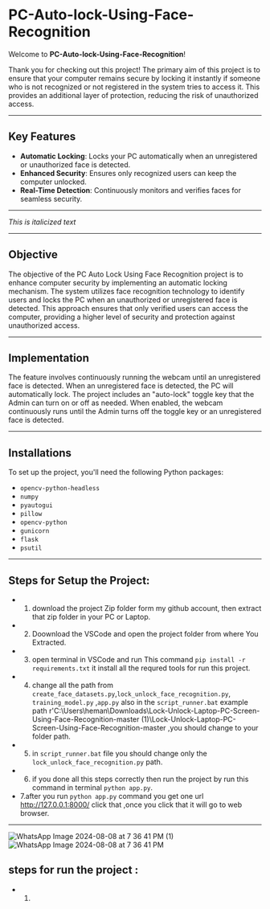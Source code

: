 # PC-Auto-lock-Using-Face-Recognition

Welcome to **PC-Auto-lock-Using-Face-Recognition**!

Thank you for checking out this project! The primary aim of this project is to ensure that your computer remains secure by locking it instantly if someone who is not recognized or not registered in the system tries to access it. This provides an additional layer of protection, reducing the risk of unauthorized access.

---

## Key Features

- **Automatic Locking**: Locks your PC automatically when an unregistered or unauthorized face is detected.
- **Enhanced Security**: Ensures only recognized users can keep the computer unlocked.
- **Real-Time Detection**: Continuously monitors and verifies faces for seamless security.

---

*This is italicized text*

---

## Objective

The objective of the PC Auto Lock Using Face Recognition project is to enhance computer security by implementing an automatic locking mechanism. The system utilizes face recognition technology to identify users and locks the PC when an unauthorized or unregistered face is detected. This approach ensures that only verified users can access the computer, providing a higher level of security and protection against unauthorized access.

---

## Implementation

The feature involves continuously running the webcam until an unregistered face is detected. When an unregistered face is detected, the PC will automatically lock. The project includes an "auto-lock" toggle key that the Admin can turn on or off as needed. When enabled, the webcam continuously runs until the Admin turns off the toggle key or an unregistered face is detected.

---

## Installations

To set up the project, you'll need the following Python packages:

- `opencv-python-headless`
- `numpy`
- `pyautogui`
- `pillow`
- `opencv-python`
- `gunicorn`
- `flask`
- `psutil`

---

## Steps for Setup the Project:

- 1. download the project Zip folder form my github account, then extract that zip folder in your PC or Laptop.
- 2. Doownload the VSCode and open the project folder from where You Extracted.
- 3. open terminal in VSCode and run This command `pip install -r requirements.txt` it install all the requred tools for run this project.
- 4. change all the path from `create_face_datasets.py`,`lock_unlock_face_recognition.py`, `training_model.py` ,`app.py` also in the `script_runner.bat`  example path r'C:\Users\heman\Downloads\Lock-Unlock-Laptop-PC-Screen-Using-Face-Recognition-master (1)\Lock-Unlock-Laptop-PC-Screen-Using-Face-Recognition-master  ,you should change to your folder path.
- 5. in `script_runner.bat` file you should change only the `lock_unlock_face_recognition.py` path.
- 6. if you done all this steps correctly then run the project by run this command in terminal `python app.py`.
- 7.after you run `python app.py` command you get one url http://127.0.0.1:8000/  click that ,once you click that it will go to web browser.


---
![WhatsApp Image 2024-08-08 at 7 36 41 PM (1)](https://github.com/user-attachments/assets/0a7c5953-5f74-4003-8271-bf7ea763203f)
![WhatsApp Image 2024-08-08 at 7 36 41 PM](https://github.com/user-attachments/assets/095f6156-af68-43bb-a01f-3cde392f5ad0)



## steps for run the project :
- 1.  

